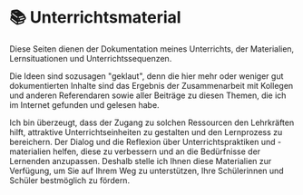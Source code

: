 # 📚 Unterrichtsmaterial

Diese Seiten dienen der Dokumentation meines Unterrichts, der Materialien, Lernsituationen und Unterrichtssequenzen.

Die Ideen sind sozusagen "geklaut", denn die hier mehr oder weniger gut dokumentierten Inhalte sind das Ergebnis der Zusammenarbeit mit Kollegen und anderen Referendaren sowie aller Beiträge zu diesen Themen, die ich im Internet gefunden und gelesen habe.

Ich bin überzeugt, dass der Zugang zu solchen Ressourcen den Lehrkräften hilft, attraktive Unterrichtseinheiten zu gestalten und den Lernprozess zu bereichern. Der Dialog und die Reflexion über Unterrichtspraktiken und -materialien helfen, diese zu verbessern und an die Bedürfnisse der Lernenden anzupassen. Deshalb stelle ich Ihnen diese Materialien zur Verfügung, um Sie auf Ihrem Weg zu unterstützen, Ihre Schülerinnen und Schüler bestmöglich zu fördern.
